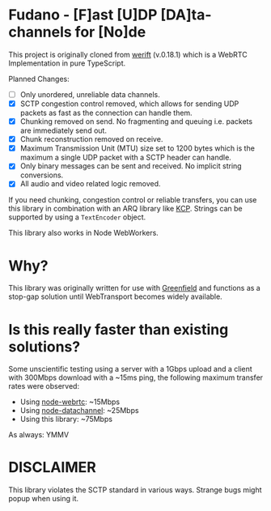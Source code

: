 Fudano - [F]ast [U]DP [DA]ta-channels for [No]de
==

This project is originally cloned from [werift](https://github.com/shinyoshiaki/werift-webrtc) (v.0.18.1) which is a WebRTC Implementation in pure TypeScript.

Planned Changes:
- [ ] Only unordered, unreliable data channels.
- [x] SCTP congestion control removed, which allows for sending UDP packets as fast as the connection can handle them.
- [x] Chunking removed on send. No fragmenting and queuing i.e. packets are immediately send out.
- [x] Chunk reconstruction removed on receive.
- [x] Maximum Transmission Unit (MTU) size set to 1200 bytes which is the maximum a single UDP packet with a SCTP header can handle.
- [x] Only binary messages can be sent and received. No implicit string conversions.
- [x] All audio and video related logic removed.

If you need chunking, congestion control or reliable transfers, you can use this library in combination with an ARQ library like [KCP](https://github.com/skywind3000/kcp/blob/master/README.en.md). Strings can be supported by using a `TextEncoder` object.

This library also works in Node WebWorkers.

Why?
==
This library was originally written for use with [Greenfield](https://github.com/udevbe/greenfield) and functions as a stop-gap solution until WebTransport becomes widely available.

Is this really faster than existing solutions?
==
Some unscientific testing using a server with a 1Gbps upload and a client with 300Mbps download with a ~15ms ping, the following maximum transfer rates were observed:

- Using [node-webrtc](https://github.com/node-webrtc/node-webrtc): ~15Mbps
- Using [node-datachannel](https://github.com/murat-dogan/node-datachannel): ~25Mbps
- Using this library: ~75Mbps

As always: YMMV

DISCLAIMER
=
This library violates the SCTP standard in various ways. Strange bugs might popup when using it.
